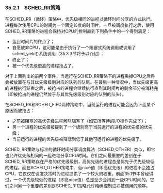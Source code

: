 ### 35.2.1　SCHED_RR策略

在SCHED_RR（循环）策略中，优先级相同的进程以循环时间分享的方式执行。进程每次使用CPU的时间为一个固定长度的时间片。一旦被调度执行之后，使用SCHED_RR策略的进程会保持对CPU的控制直到下列条件中的一个得到满足：

+ 达到时间片的终点了；
+ 自愿放弃CPU，这可能是由于执行了一个阻塞式系统调用或调用了sched_yield()系统调用（35.3.3节将予以介绍）；
+ 终止了；
+ 被一个优先级更高的进程抢占了。

对于上面列出的前两个事件，当运行在SCHED_RR策略下的进程丢掉CPU之后将会被放置在与其优先级级别对应的队列的队尾。在最后一种情况中，当优先级更高的进程执行结束之后，被抢占的进程会继续执行直到其时间片的剩余部分被消耗完（即被抢占的进程仍然位于与其优先级级别对应的队列的队头）。

在SCHED_RR和SCHED_FIFO两种策略中，当前运行的进程可能会因为下面某个原因而被抢占：

+ 之前被阻塞的高优先级进程解除阻塞了（如它所等待的I/O操作完成了）；
+ 另一个进程的优先级被提到了一个级别高于当前运行的进程的优先级的优先级；
+ 当前运行的进程的优先级被降低到低于其他可运行的进程的优先级了。

SCHED_RR策略与标准的循环时间分享调度算法（SCHED_OTHER）类似，即它也允许优先级相同的一组进程分享CPU时间。它们之间最重要的差别在于SCHED_RR策略存在严格的优先级级别，高优先级的进程总是优先于优先级较低的进程。而在SCHED_OTHER策略中，低nice值（即高优先级）的进程不会独占CPU，它仅仅在调度决策时为进程提供了一个较大的权重。前面35.1节中曾经讲过，一个优先级较低的进程（即高nice值）总是至少会用到一些CPU时间的。它们之间另一个重要的差别是SCHED_RR策略允许精确控制进程被调用的顺序。

